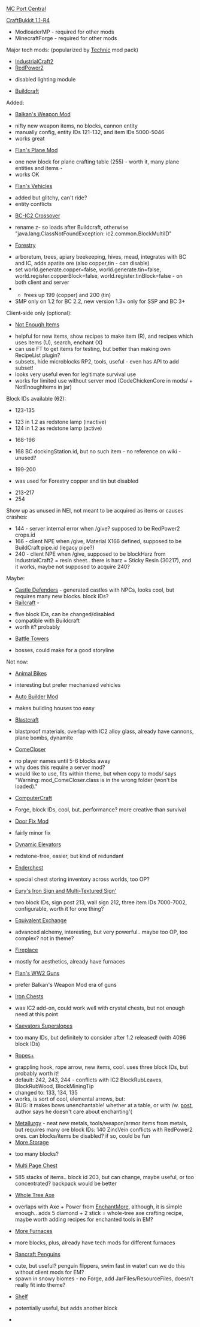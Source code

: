 [MC Port Central](http://www.mcportcentral.co.za/)

[CraftBukkit 1.1-R4](http://www.mcportcentral.co.za/index.php?topic=1360.0)

* ModloaderMP - required for other mods
* MinecraftForge - required for other mods

Major tech mods: (popularized by [Technic](http://www.technicpack.net/) mod pack)

* [IndustrialCraft2](http://wiki.industrial-craft.net/)
* [RedPower2](http://www.eloraam.com/) 
 - disabled lighting module
* [Buildcraft](http://www.mod-buildcraft.com/)

Added:

* [Balkan's Weapon Mod](http://www.minecraftforum.net/topic/211517-11-balkons-weaponmod-v84-multiplayer/) 
 - nifty new weapon items, no blocks, cannon entity 
 - manually config, entity IDs 121-132, and item IDs 5000-5046
 - works great
* [Flan's Plane Mod](http://www.minecraftforum.net/topic/182918-11smp-flans-mods-planes-ww2-guns-vehicles-playerapi-moods-mputils-teams/) 
 - one new block for plane crafting table (255) - worth it, many plane entities and items - 
 - works OK
* [Flan's Vehicles](http://www.minecraftforum.net/topic/182918-11smp-flans-mods-planes-ww2-guns-vehicles-playerapi-moods-mputils-teams/) 
 - added but glitchy, can't ride?
 - entity conflicts
* [BC-IC2 Crossover](http://www.minecraftforum.net/topic/863847-11-bc-ic2-crossover-mod-v124b-for-bc-2212313-and-ic2-170b-sspsmp/)
 - rename z- so loads after Buildcraft, otherwise "java.lang.ClassNotFoundException: ic2.common.BlockMultiID"
* [Forestry](http://www.minecraftforum.net/topic/700588-11smp-forestry-for-minecraft-trees-bees-and-more/)
 - arboretum, trees, apiary beekeeping, hives, mead, integrates with BC and IC, adds apatite ore (also copper,tin - can disable)
 - set world.generate.copper=false, world.generate.tin=false, world.register.copperBlock=false, world.register.tinBlock=false - on both client and server
 - - frees up 199 (copper) and 200 (tin)
 - SMP only on 1.2 for BC 2.2, new version 1.3+ only for SSP and BC 3+

Client-side only (optional):

* [Not Enough Items](http://www.minecraftforum.net/topic/909223-110181-smp-chickenbones-mods/)
 - helpful for new items, show recipes to make item (R), and recipes which uses items (U), search, enchant (X)
 - can use FT to get items for testing, but better than making own RecipeList plugin?
 - subsets, hide microblocks RP2, tools, useful - even has API to add subset!
 - looks very useful even for legitimate survival use
 - works for limited use without server mod (CodeChickenCore in mods/ + NotEnoughItems in jar)


Block IDs available (62):

* 123-135 
 - 123 in 1.2 as redstone lamp (inactive)
 - 124 in 1.2 as redstone lamp (active)
* 168-196
 - 168 BC dockingStation.id, but no such item - no reference on wiki - unused?
* 199-200
 - was used for Forestry copper and tin but disabled
* 213-217
* 254

Show up as unused in NEI, not meant to be acquired as items or causes crashes:

* 144 - server internal error when /give? supposed to be RedPower2 crops.id
* 166 - client NPE when /give, Material X166 defined, supposed to be BuildCraft pipe.id (legacy pipe?)
* 240 - client NPE when /give, supposed to be blockHarz from IndustrialCraft2 = resin sheet.. there is harz = Sticky Resin (30217), and it works, maybe not supposed to acquire 240?

Maybe:

* [Castle Defenders](http://www.minecraftforum.net/topic/472937-11sspsmpcastle-defendersv23-new-npc-mage/) - 
generated castles with NPCs, looks cool, but requires many new blocks. block IDs?
* [Railcraft](http://www.minecraftforum.net/topic/701990-110-railcraft-331-forge-smp/) - 
 - five block IDs, can be changed/disabled 
 - compatible with Buildcraft
 - worth it? probably
* [Battle Towers](http://www.minecraftforum.net/topic/480774-11smpcb-atomicstrykers-battle-towers/)
 - bosses, could make for a good storyline

Not now:

* [Animal Bikes](http://www.minecraftforum.net/topic/762794-11-animalbikes-v195-sspsmp/page__hl__animal+bikes)
 - interesting but prefer mechanized vehicles
* [Auto Builder Mod](http://www.minecraftforum.net/topic/862685-ssp-smp-mod-11-auto-builder-mod/)
 - makes building houses too easy
* [Blastcraft](http://www.minecraftforum.net/topic/1031475-smp-11-blastcraft-v2-now-out/)
 - blastproof materials, overlap with IC2 alloy glass, already have cannons, plane bombs, dynamite
* [ComeCloser](http://www.minecraftforum.net/topic/754668-darkguardsmans-smp-mods/)
 - no player names until 5-6 blocks away 
 - why does this require a server mod?
 - would like to use, fits within theme, but when copy to mods/ says "Warning: mod_ComeCloser.class is in the wrong folder (won't be loaded)."
* [ComputerCraft](http://www.minecraftforum.net/topic/892282-11-computercraft-13/)
 - Forge, block IDs, cool, but..performance? more creative than survival
* [Door Fix Mod](http://www.minecraftforum.net/topic/302018-110-ironclad49ers-mods/#doors)
 - fairly minor fix
* [Dynamic Elevators](http://www.minecraftforum.net/topic/302018-110-ironclad49ers-mods/#elevators)
 - redstone-free, easier, but kind of redundant
* [Enderchest](http://www.minecraftforum.net/topic/909223-110181-smp-chickenbones-mods/)
 - special chest storing inventory across worlds, too OP?
* [Eury's Iron Sign and Multi-Textured Sign'](http://www.minecraftforum.net/topic/1030033-110forge-eurys-mods-iron-sign-v11-added-sign-wandsspsmpbukkit/)
 - two block IDs, sign post 213, wall sign 212, three item IDs 7000-7002, configurable, worth it for one thing?
* [Equivalent Exchange](http://www.minecraftforum.net/topic/364525-110-equivalent-exchange-2-v138-smp/)
 - advanced alchemy, interesting, but very powerful.. maybe too OP, too complex? not in theme?
* [Fireplace](http://www.minecraftforum.net/topic/394309-11-fireplace-mod-v186-smp/) 
 - mostly for aesthetics, already have furnaces
* [Flan's WW2 Guns](http://www.minecraftforum.net/topic/182918-11smp-flans-mods-planes-ww2-guns-vehicles-playerapi-moods-mputils-teams/) 
 - prefer Balkan's Weapon Mod era of guns
* [Iron Chests](http://www.minecraftforum.net/topic/981855-11-forge-sspsmpbukkit-ironchests-25/)
 - was IC2 add-on, could work well with crystal chests, but not enough need at this point
* [Kaevators Superslopes](http://www.minecraftforum.net/topic/151725-11-kaevator-mods-slopes-ceiling-stairs-and-hedges-new-wooden-frames/)
 - too many IDs, but definitely to consider after 1.2 released! (with 4096 block IDs)

* [Ropes+](http://www.minecraftforum.net/topic/461879-11smpcb-ropes/)
 - grappling hook, rope arrow, new items, cool. uses three block IDs, but probably worth it!
 - default: 242, 243, 244 - conflicts with IC2 BlockRubLeaves, BlockRubWood, BlockMiningTip
 - changed to: 133, 134, 135
 - works, is sort of cool, elemental arrows, but:
 - BUG: it makes bows unenchantable! whether at a table, or with /w. [post](http://www.minecraftforum.net/topic/461879-11smpcb-ropes/page__view__findpost__p__12535051), author says he doesn't care about enchanting'(
* [Metallurgy](http://www.minecraftforum.net/topic/744918-11ssp-smpforgebukkit-metallurgy-v13pr2update-21312/) -
neat new metals, tools/weapon/armor items from metals, but requires many ore block IDs:
140 ZincVein conflicts with RedPower2 ores. can blocks/items be disabled? if so, could be fun
* [More Storage](http://www.minecraftforum.net/topic/794402-11-more-storage-v142-smp/) 
 - too many blocks?
* [Multi Page Chest](http://www.minecraftforum.net/topic/506109-110-cubex2s-mods-custom-stuff-multi-page-chest-smp/)
 - 585 stacks of items.. block id 203, but can change, maybe useful, or too concentrated? backpack would be better
* [Whole Tree Axe](http://www.minecraftforum.net/topic/506109-110-cubex2s-mods-custom-stuff-multi-page-chest-smp/)
 - overlaps with Axe + Power from [EnchantMore](http://dev.bukkit.org/server-mods/enchantmore/), although, it is simple enough..
 adds 5 diamond + 2 stick = whole-tree axe crafting recipe, maybe worth adding recipes for enchanted tools in EM?
* [More Furnaces](http://www.minecraftforum.net/topic/506109-110-cubex2s-mods-custom-stuff-multi-page-chest-smp/)
 - more blocks, plus, already have tech mods for different furnaces
* [Rancraft Penguins](http://www.minecraftforum.net/topic/910095-110-rancraft-penguins/)
 - cute, but useful? penguin flippers, swim fast in water! can we do this without client mods for EM?
 - spawn in snowy biomes - no Forge, add JarFiles/ResourceFiles, doesn't really fit into theme?
* [Shelf](http://www.minecraftforum.net/topic/75440-v11-risugamis-mods-everything-updated/)
 - potentially useful, but adds another block
* 

